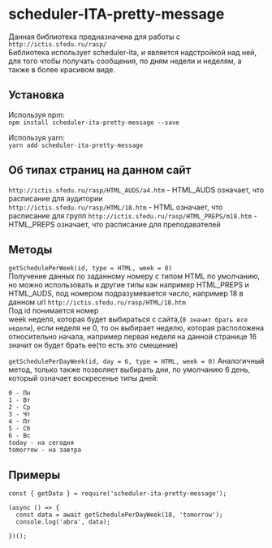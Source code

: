 # scheduler-ITA-pretty-message
Данная библиотека предназначена для работы с `http://ictis.sfedu.ru/rasp/`  
Библиотека использует scheduler-ita, и является надстройкой над ней, для того чтобы 
получать сообщения, по дням недели и неделям, а также в более красивом виде.

## Установка 
Используя npm:    
`npm install scheduler-ita-pretty-message --save`


Используя yarn:     
`yarn add scheduler-ita-pretty-message`

## Об типах страниц на данном сайт

`http://ictis.sfedu.ru/rasp/HTML_AUDS/a4.htm` - HTML_AUDS означает, что расписание для аудитории  
`http://ictis.sfedu.ru/rasp/HTML/18.htm`  - HTML означает, что расписание для групп 
`http://ictis.sfedu.ru/rasp/HTML_PREPS/m18.htm` - HTML_PREPS означает, что расписание для преподавателей 


## Методы 

`getSchedulePerWeek(id, type = HTML, week = 0)`    
Получение данных по заданному номеру с типом HTML по умолчанию, но можно использовать и другие типы как например 
HTML_PREPS и HTML_AUDS, под номером подразумевается число, например 18 в данном url `http://ictis.sfedu.ru/rasp/HTML/18.htm`   
Под id понимается номер  
week неделя, которая будет выбираться с сайта,(`0 значит брать все недели`), если неделя не 0, то он выбирает неделю, которая
расположена относительно начала, например первая неделя на данной странице 16 значит он будет брать ее(то есть это смещение)

`getSchedulePerDayWeek(id, day = 6, type = HTML, week = 0)`
Аналогичный метод, только также позволяет выбирать дни, по умолчанию 6 день, который означает воскресенье
типы дней:
```
0 - Пн  
1 - Вт  
2 - Ср  
3 - Чт  
4 - Пт  
5 - Сб  
6 - Вс  
today - на сегодня  
tomorrow - на завтра  
``` 

## Примеры

```
const { getData } = require('scheduler-ita-pretty-message');

(async () => {
  const data = await getSchedulePerDayWeek(18, 'tomorrow');
  console.log('abra', data);

})();

```

